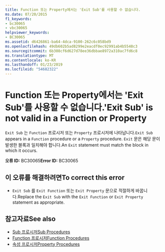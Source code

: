 ```yaml
---
title: Function 또는 Property에서는 'Exit Sub'를 사용할 수 없습니다.
ms.date: 07/20/2015
f1_keywords:
- bc30065
- vbc30065
helpviewer_keywords:
- BC30065
ms.assetid: d6426861-ba64-4dca-9100-262c6c058bd9
ms.openlocfilehash: 49db602b5ad8299e2eacdf0ec92991ab4b5548c3
ms.sourcegitcommit: 6b308cf6d627d78ee36dbbae8972a310ac7fd6c8
ms.translationtype: MT
ms.contentlocale: ko-KR
ms.lasthandoff: 01/23/2019
ms.locfileid: "54682322"
---
```

# <a name="exit-sub-is-not-valid-in-a-function-or-property"></a><span data-ttu-id="04732-102">Function 또는 Property에서는 'Exit Sub'를 사용할 수 없습니다.</span><span class="sxs-lookup"><span data-stu-id="04732-102">'Exit Sub' is not valid in a Function or Property</span></span>
<span data-ttu-id="04732-103">`Exit Sub` 는 `Function` 프로시저 또는 `Property` 프로시저에 나타납니다.</span><span class="sxs-lookup"><span data-stu-id="04732-103">`Exit Sub` appears in a `Function` procedure or a `Property` procedure.</span></span> <span data-ttu-id="04732-104">`Exit` 문은 해당 문이 발생한 블록과 일치해야 합니다.</span><span class="sxs-lookup"><span data-stu-id="04732-104">An `Exit` statement must match the block in which it occurs.</span></span>  
  
 <span data-ttu-id="04732-105">**오류 ID:** BC30065</span><span class="sxs-lookup"><span data-stu-id="04732-105">**Error ID:** BC30065</span></span>  
  
## <a name="to-correct-this-error"></a><span data-ttu-id="04732-106">이 오류를 해결하려면</span><span class="sxs-lookup"><span data-stu-id="04732-106">To correct this error</span></span>  
  
-   <span data-ttu-id="04732-107">`Exit Sub` 를 `Exit Function` 또는 `Exit Property` 문으로 적절하게 바꿉니다.</span><span class="sxs-lookup"><span data-stu-id="04732-107">Replace the `Exit Sub` with the `Exit Function` or `Exit Property` statement as appropriate.</span></span>  
  
## <a name="see-also"></a><span data-ttu-id="04732-108">참고자료</span><span class="sxs-lookup"><span data-stu-id="04732-108">See also</span></span>
- [<span data-ttu-id="04732-109">Sub 프로시저</span><span class="sxs-lookup"><span data-stu-id="04732-109">Sub Procedures</span></span>](../../visual-basic/programming-guide/language-features/procedures/sub-procedures.md)
- [<span data-ttu-id="04732-110">Function 프로시저</span><span class="sxs-lookup"><span data-stu-id="04732-110">Function Procedures</span></span>](../../visual-basic/programming-guide/language-features/procedures/function-procedures.md)
- [<span data-ttu-id="04732-111">속성 프로시저</span><span class="sxs-lookup"><span data-stu-id="04732-111">Property Procedures</span></span>](../../visual-basic/programming-guide/language-features/procedures/property-procedures.md)
